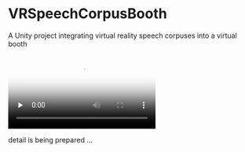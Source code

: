 # VRSpeechCorpusBooth
A Unity project integrating virtual reality speech corpuses into a virtual booth

<video id="video" controls="" preload="none" poster="https://powerfulbean.github.io/source/Videos/VRSpeechCorpusVideo.png">
   <source id="mp4" src="https://powerfulbean.github.io/source/Videos/VRSpeechCorpusBoothExample.mp4" type="video/mp4">
</video>

detail is being prepared ...
